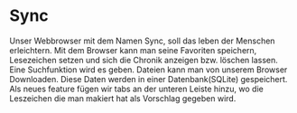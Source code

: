 # Sync
Unser Webbrowser mit dem Namen Sync, soll das leben der Menschen erleichtern. Mit dem Browser kann man seine Favoriten speichern,
Lesezeichen setzen und sich die Chronik anzeigen bzw. löschen lassen. Eine Suchfunktion wird es geben. Dateien kann man von 
unserem Browser Downloaden. Diese Daten werden in einer Datenbank(SQLite) gespeichert. Als neues feature fügen wir tabs 
an der unteren Leiste hinzu, wo die Leszeichen die man makiert hat als Vorschlag gegeben wird.



